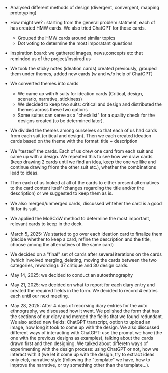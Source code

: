



* Analysed different methods of design (divergent, convergent, mapping prototyping)
* How might we? : starting from the general problem statment, each of has created HMW cards. We also tried ChatGPT for those cards.

  * Grouped the HMW cards around similar topics
  * Dot voting to determine the most imporatant questions
* Inspiration board: we gathered images, news,concepts etc that reminded us of the project/inspired us
* We took the sticky notes (ideation cards) created previously, grouped them under themes, added new cards (w and w/o help of ChatGPT)
* We converted themes into cards

  * We came up with 5 suits for ideation cards (Critical, design, scenario, narrative, stickiness)
  * We decided to keep two suits: critical and design and distributed the themes across these two options 
  * Some suites can serve as a "checklist" for a quality check for the designs created (to be determined later).
* We divided the themes among ourselves so that each of us had cards from each suit (critical and design). Then we each created ideation cards based on the theme with the format: title + description
* We "tested" the cards. Each of us drew one card from each suit and came up with a design. We repeated this to see how we draw cards (keep drawing 2 cards until we find an idea, keep the one we like and continue drawing friom the other suit etc.), whether the combinations lead to ideas.
* Then each of us looked at all of the cards to either present alternatives to the card content itself (changes regarding the title and/or the description) or we suggested to keep them as is.
* We also merged/unmerged cards, discussed whteher the card is a good fit for its suit.
* We applied the MoSCoW method to determine the most important, relevant cards to keep in the deck.
* March 5, 2025: We started to go over each ideation card to finalize them (decide whether to keep a card, refine the description and the title, choose among the alternatives of the same card)
* We decided on a "final" set of cards after several iterations on the cards (which involved merging, deleting, moving the cards between the two categories, rewording): 37 critique and 30 design cards.
* May 14, 2025: we decided to conduct an autoethnography  
* May 21, 2025: we decided on what to report for each diary entry and created the required fields in the form. We decided to record 4 entries each until our next meeting.
* May 28, 2025: After 4 days of recorsing diary entries for the auto ethnography, we discussed how it went. We polished the form that has the sections of our diary and merged the fields that we found redundant. We also added new fields: ChatGPT transcript, option to upload an image, how long it took to come up with the design. We also discussed different ways of interacting with ChatGPT: use the prompt we have (the one with the previous designs as examples), talking about the cards drawn first and then designing. We talked about differetn ways of experimenting with the design process: using ChatGPT or not, how we interact with it (we let it come up with the design, try to extract ideas only etc), narrative style (following the "template" we have, how to improve the narrative, or try something other than the template...).

